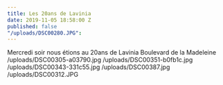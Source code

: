 ```yaml
---
title: Les 20ans de Lavinia
date: 2019-11-05 18:58:00 Z
published: false
"/uploads/DSC00280.JPG": 
---
```


Mercredi soir nous étions au 20ans de Lavinia Boulevard de la Madeleine
/uploads/DSC00305-a03790.jpg
/uploads/DSC00351-b0fb1c.jpg
/uploads/DSC00343-331c55.jpg
/uploads/DSC00387.jpg
/uploads/DSC00312.JPG